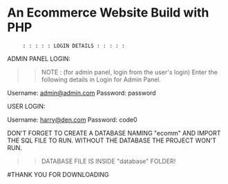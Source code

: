                         
# An Ecommerce Website Build with PHP  
         : : : : : LOGIN DETAILS : : : : : 

ADMIN PANEL LOGIN:

>> NOTE : (for admin panel, login from the user's login)
>>Enter the following details in Login for Admin Panel.

Username: admin@admin.com
Password: password

USER LOGIN:

Username: harry@den.com
Password: code0

DON'T FORGET TO CREATE A DATABASE NAMING "ecomm" AND IMPORT THE SQL FILE TO RUN.
WITHOUT THE DATABASE THE PROJECT WON'T RUN.

>>DATABASE FILE IS INSIDE "database" FOLDER!



#THANK YOU FOR DOWNLOADING
